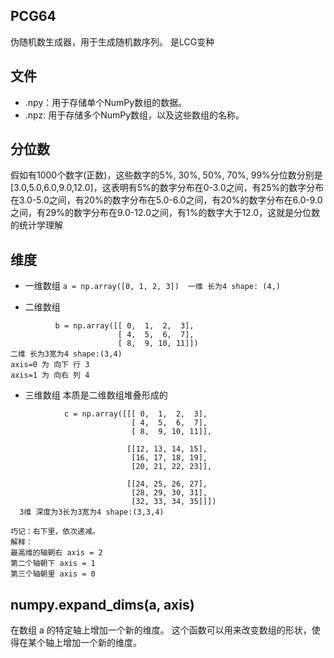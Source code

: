 ## PCG64
伪随机数生成器，用于生成随机数序列。
是LCG变种

## 文件
* .npy：用于存储单个NumPy数组的数据。
* .npz: 用于存储多个NumPy数组，以及这些数组的名称。

## 分位数

假如有1000个数字(正数)，这些数字的5%, 30%, 50%, 70%, 99%分位数分别是 [3.0,5.0,6.0,9.0,12.0]，这表明有5%的数字分布在0-3.0之间，有25%的数字分布在3.0-5.0之间，有20%的数字分布在5.0-6.0之间，有20%的数字分布在6.0-9.0之间，有29%的数字分布在9.0-12.0之间，有1%的数字大于12.0，这就是分位数的统计学理解


## 维度
* 一维数组 
`a = np.array([0, 1, 2, 3])  一维 长为4 shape: (4,)`

* 二维数组 
```
          b = np.array([[ 0,  1,  2,  3],
                        [ 4,  5,  6,  7],
                        [ 8,  9, 10, 11]])
二维 长为3宽为4 shape:(3,4)
axis=0 为 向下 行 3
axis=1 为 向右 列 4 
```

* 三维数组 本质是二维数组堆叠形成的 
``` 
            c = np.array([[[ 0,  1,  2,  3],
                           [ 4,  5,  6,  7],
                           [ 8,  9, 10, 11]],
                           
                          [[12, 13, 14, 15],
                           [16, 17, 18, 19],
                           [20, 21, 22, 23]],
                           
                          [[24, 25, 26, 27],
                           [28, 29, 30, 31],
                           [32, 33, 34, 35]]])
  3维 深度为3长为3宽为4 shape:(3,3,4)
  
巧记：右下里，依次递减。
解释：
最高维的轴朝右 axis = 2
第二个轴朝下 axis = 1
第三个轴朝里 axis = 0
```

## numpy.expand_dims(a, axis)
在数组 a 的特定轴上增加一个新的维度。
这个函数可以用来改变数组的形状，使得在某个轴上增加一个新的维度。

  
  